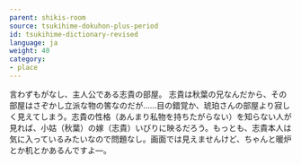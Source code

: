 ```yaml
---
parent: shikis-room
source: tsukihime-dokuhon-plus-period
id: tsukihime-dictionary-revised
language: ja
weight: 40
category:
- place
---
```


言わずもがなし、主人公である志貴の部屋。
志貴は秋葉の兄なんだから、その部屋はさぞかし立派な物の筈なのだが……目の錯覚か、琥珀さんの部屋より寂しく見えてしまう。志貴の性格（あんまり私物を持ちたがらない）を知らない人が見れば、小姑（秋葉）の嫁（志貴）いびりに映るだろう。もっとも、志貴本人は気に入っているみたいなので問題なし。画面では見えませんけど、ちゃんと暖炉とか机とかあるんですよ—。
